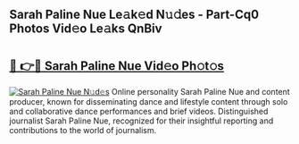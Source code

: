 ## Sarah Paline Nue Le𝚊k𝚎d N𝚞𝚍es - Part-Cq0 Photos Vid𝚎o Le𝚊ks QnBiv

# <h2><a href="http://fba723.evod.top/?m=Sarah+Paline+Nue">🔗 👉🔴 Sarah Paline Nue Vid𝚎o Ph𝚘t𝚘s</a></h2>

[![Sarah Paline Nue N𝚞d𝚎s](https://i.imgur.com/8V9OHl7.gif)](http://fba723.evod.top/?m=Sarah+Paline+Nue)
Online personality Sarah Paline Nue and content producer, known for disseminating dance and lifestyle content through solo and collaborative dance performances and brief videos. Distinguished journalist Sarah Paline Nue, recognized for their insightful reporting and contributions to the world of journalism. 
